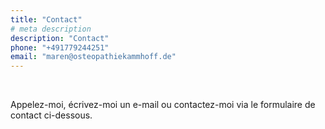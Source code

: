 ```yaml
---
title: "Contact"
# meta description
description: "Contact"
phone: "+491779244251"
email: "maren@osteopathiekammhoff.de"
---
```


<br>

Appelez-moi, écrivez-moi un e-mail ou contactez-moi via le formulaire de contact ci-dessous.

